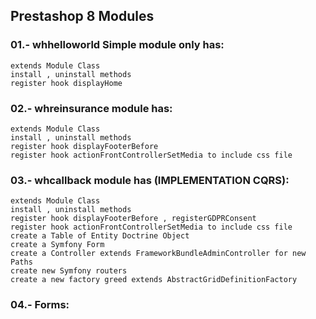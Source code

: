 ## Prestashop 8 Modules

###  01.- whhelloworld Simple module only has:

```console
extends Module Class
install , uninstall methods
register hook displayHome
```

###  02.- whreinsurance module has:

```console
extends Module Class
install , uninstall methods
register hook displayFooterBefore
register hook actionFrontControllerSetMedia to include css file
```

###  03.- whcallback module has (IMPLEMENTATION CQRS):

```console
extends Module Class
install , uninstall methods
register hook displayFooterBefore , registerGDPRConsent
register hook actionFrontControllerSetMedia to include css file
create a Table of Entity Doctrine Object
create a Symfony Form
create a Controller extends FrameworkBundleAdminController for new Paths
create new Symfony routers 
create a new factory greed extends AbstractGridDefinitionFactory
```

###  04.- Forms:
